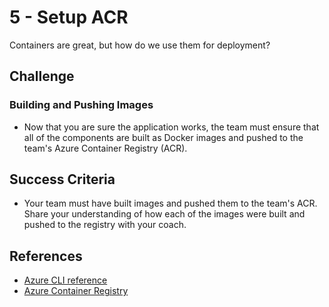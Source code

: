 # 5 - Setup ACR

Containers are great, but how do we use them for deployment?

## Challenge
### Building and Pushing Images
  - Now that you are sure the application works, the team must ensure that all of the components are built as Docker images and pushed to the team's Azure Container Registry (ACR).

## Success Criteria
  - Your team  must have built images and pushed them to the team's ACR. Share your understanding of how each of the images were built and pushed to the registry with your coach.

## References
  - [Azure CLI reference](https://docs.microsoft.com/en-us/cli/azure/get-started-with-azure-cli)
  - [Azure Container Registry](https://docs.microsoft.com/en-us/azure/container-registry/)